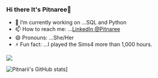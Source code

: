 ### Hi there It's Pitnaree👋

- 🔭 I’m currently working on ...SQL and Python
- 📫 How to reach me: ...[LinkedIn @Pitnaree](https://www.linkedin.com/in/pitnaree-krachangwong-547a12185/)
- 😄 Pronouns: ...She/Her
- ⚡ Fun fact: ...I played the Sims4 more than 1,000 hours.

![](https://komarev.com/ghpvc/?username=pitnarii&style=plastic)


![Pitnarii's GitHub stats](https://github-readme-stats.vercel.app/api?username=pitnarii&theme=radical&show_icons=true)]
<!-- (https://github.com/pitnarii/github-readme-stats)  -->

